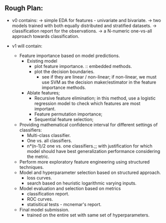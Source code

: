 ## Rough Plan:
- v0 contains:
    -> simple EDA for features - univariate and bivariate.
    -> two models trained with both equally distributed and stratified datasets.
    -> classification report for the observations.
    -> a N-numeric one-vs-all approach towards classification.

- v1 will contain:
    - Feature importance based on model predictions.
        - Existing model
            - plot feature importance. :: embedded methods.
            - plot the decision boundaries.
                - see if they are linear / non-linear; if non-linear, we must use SVM as the decision maker/estimator in the feature importance methods.
        - Ablate features;
            - Recursive feature elimination; in this method, use a logistic regression model to check which features are most important.
            - Feature permutation importance;
            - Sequential feature selection; 
    - Providing mathematical confidence interval for different settings of classifiers:
        - Multi-class classifier.
        - One vs. all classifiers.
        - n*(n-1)/2 one vs. one classifiers.;;
        with justification for which model should have best generalization performance considering the metric.
    - Perform more exploratory feature engineering using structured techniques.
    - Model and hyperparameter selection based on structured approach.
        - loss curves.
        - search based on heuristic logarithmic varying inputs.
    - Model evaluation and selection based on metrics
        - classification report.
        - ROC curves.
        - statisitical tests - mcnemar's report.
    - Final model submission.
        - trained on the entire set with same set of hyperparameters.